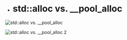 - # std::alloc vs. __pool_alloc

![std::alloc vs. __pool_alloc](https://github.com/havenow/my-C-plus-plus/blob/master/C%2B%2B%E5%86%85%E5%AD%98%E7%AE%A1%E7%90%86/images/std%20alloc%20vs%20__pool_alloc.png)  


![std::alloc vs. __pool_alloc 2](https://github.com/havenow/my-C-plus-plus/blob/master/C%2B%2B%E5%86%85%E5%AD%98%E7%AE%A1%E7%90%86/images/std%20alloc%20vs%20__pool_alloc%202.png)  
